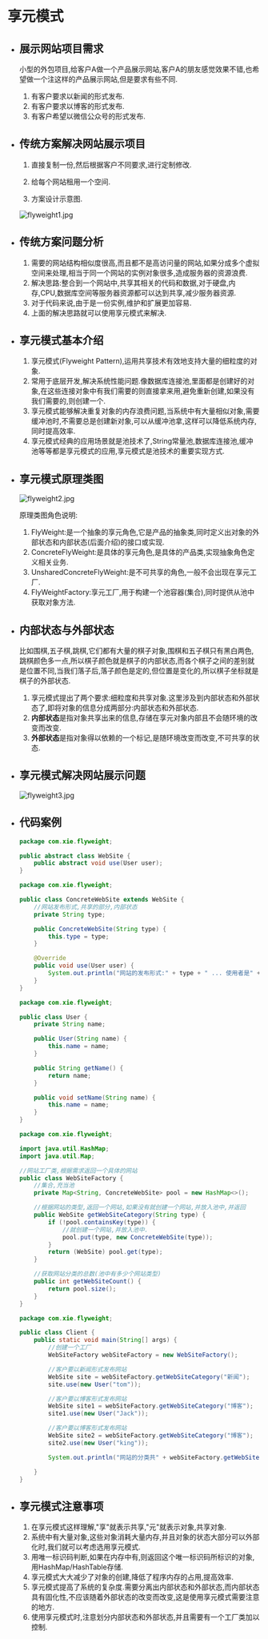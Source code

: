 # 享元模式

- ## 展示网站项目需求

  小型的外包项目,给客户A做一个产品展示网站,客户A的朋友感觉效果不错,也希望做一个注这样的产品展示网站,但是要求有些不同.

  1. 有客户要求以新闻的形式发布.
  2. 有客户要求以博客的形式发布.
  3. 有客户希望以微信公众号的形式发布.

- ## 传统方案解决网站展示项目

  1. 直接复制一份,然后根据客户不同要求,进行定制修改.

  2. 给每个网站租用一个空间.

  3. 方案设计示意图.

    ![flyweight1.jpg](0_images/flyweight1.jpg)

- ## 传统方案问题分析

  1. 需要的网站结构相似度很高,而且都不是高访问量的网站,如果分成多个虚拟空间来处理,相当于同一个网站的实例对象很多,造成服务器的资源浪费.
  2. 解决思路:整合到一个网站中,共享其相关的代码和数据,对于硬盘,内存,CPU,数据库空间等服务器资源都可以达到共享,减少服务器资源.
  3. 对于代码来说,由于是一份实例,维护和扩展更加容易.
  4. 上面的解决思路就可以使用享元模式来解决.

- ## 享元模式基本介绍

  1. 享元模式(Flyweight Pattern),运用共享技术有效地支持大量的细粒度的对象.
  2. 常用于底层开发,解决系统性能问题.像数据库连接池,里面都是创建好的对象,在这些连接对象中有我们需要的则直接拿来用,避免重新创建,如果没有我们需要的,则创建一个.
  3. 享元模式能够解决重复对象的内存浪费问题,当系统中有大量相似对象,需要缓冲池时,不需要总是创建新对象,可以从缓冲池拿,这样可以降低系统内存,同时提高效率.
  4. 享元模式经典的应用场景就是池技术了,String常量池,数据库连接池,缓冲池等等都是享元模式的应用,享元模式是池技术的重要实现方式.

- ## 享元模式原理类图

  ![flyweight2.jpg](0_images/flyweight2.jpg)

  原理类图角色说明:

  1. FlyWeight:是一个抽象的享元角色,它是产品的抽象类,同时定义出对象的外部状态和内部状态(后面介绍)的接口或实现.
  2. ConcreteFlyWeight:是具体的享元角色,是具体的产品类,实现抽象角色定义相关业务.
  3. UnsharedConcreteFlyWeight:是不可共享的角色,一般不会出现在享元工厂.
  4. FlyWeightFactory:享元工厂,用于构建一个池容器(集合),同时提供从池中获取对象方法.

- ## 内部状态与外部状态

  比如围棋,五子棋,跳棋,它们都有大量的棋子对象,围棋和五子棋只有黑白两色,跳棋颜色多一点,所以棋子颜色就是棋子的内部状态,而各个棋子之间的差别就是位置不同,当我们落子后,落子颜色是定的,但位置是变化的,所以棋子坐标就是棋子的外部状态.

  1. 享元模式提出了两个要求:细粒度和共享对象.这里涉及到内部状态和外部状态了,即将对象的信息分成两部分:内部状态和外部状态.
  2. **内部状态**是指对象共享出来的信息,存储在享元对象内部且不会随环境的改变而改变.
  3. **外部状态**是指对象得以依赖的一个标记,是随环境改变而改变,不可共享的状态.

- ## 享元模式解决网站展示问题

  ![flyweight3.jpg](0_images/flyweight3.jpg)

- ## 代码案例

  ```java
  package com.xie.flyweight;
  
  public abstract class WebSite {
      public abstract void use(User user);
  }
  
  ```

  ```java
  package com.xie.flyweight;
  
  public class ConcreteWebSite extends WebSite {
      //网站发布形式,共享的部分,内部状态
      private String type;
  
      public ConcreteWebSite(String type) {
          this.type = type;
      }
  
      @Override
      public void use(User user) {
          System.out.println("网站的发布形式:" + type + " ... 使用者是" + user.getName());
      }
  }
  
  ```

  ```java
  package com.xie.flyweight;
  
  public class User {
      private String name;
  
      public User(String name) {
          this.name = name;
      }
  
      public String getName() {
          return name;
      }
  
      public void setName(String name) {
          this.name = name;
      }
  }
  
  ```

  ```java
  package com.xie.flyweight;
  
  import java.util.HashMap;
  import java.util.Map;
  
  //网站工厂类,根据需求返回一个具体的网站
  public class WebSiteFactory {
      //集合,充当池
      private Map<String, ConcreteWebSite> pool = new HashMap<>();
  
      //根据网站的类型,返回一个网站,如果没有就创建一个网站,并放入池中,并返回
      public WebSite getWebSiteCategory(String type) {
          if (!pool.containsKey(type)) {
              //就创建一个网站,并放入池中.
              pool.put(type, new ConcreteWebSite(type));
          }
          return (WebSite) pool.get(type);
      }
  
      //获取网站分类的总数(池中有多少个网站类型)
      public int getWebSiteCount() {
          return pool.size();
      }
  }
  
  ```

  ```java
  package com.xie.flyweight;
  
  public class Client {
      public static void main(String[] args) {
          //创建一个工厂
          WebSiteFactory webSiteFactory = new WebSiteFactory();
  
          //客户要以新闻形式发布网站
          WebSite site = webSiteFactory.getWebSiteCategory("新闻");
          site.use(new User("tom"));
  
          //客户要以博客形式发布网站
          WebSite site1 = webSiteFactory.getWebSiteCategory("博客");
          site1.use(new User("Jack"));
  
          //客户要以博客形式发布网站
          WebSite site2 = webSiteFactory.getWebSiteCategory("博客");
          site2.use(new User("king"));
  
          System.out.println("网站的分类共" + webSiteFactory.getWebSiteCount() + "个");
  
      }
  }
  
  ```

- ## 享元模式注意事项

  1. 在享元模式这样理解,"享"就表示共享,"元"就表示对象,共享对象.
  2. 系统中有大量对象,这些对象消耗大量内存,并且对象的状态大部分可以外部化时,我们就可以考虑选用享元模式.
  3. 用唯一标识码判断,如果在内存中有,则返回这个唯一标识码所标识的对象,用HashMap/HashTable存储.
  4. 享元模式大大减少了对象的创建,降低了程序内存的占用,提高效率.
  5. 享元模式提高了系统的复杂度.需要分离出内部状态和外部状态,而内部状态具有固化性,不应该随着外部状态的改变而改变,这是使用享元模式需要注意的地方.
  6. 使用享元模式时,注意划分内部状态和外部状态,并且需要有一个工厂类加以控制.
